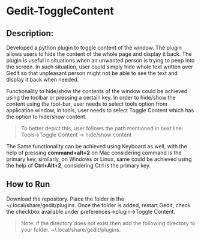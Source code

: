 # Gedit-ToggleContent

## Description: 
Developed a python plugin to toggle content of the window. The plugin allows users to hide the content of the whole page and display it back.
The plugin is useful in situations when an unwanted person is trying to peep into the screen. In such situation, user could simply hide whole text written over Gedit so that unpleasant person might not be able to see the text and display it back when needed.

Functionality to hide/show the contents of the window could be achieved using the toolbar or pressing a certain key.
In order to hide/show the content using the tool-bar, user needs to select tools option from application window, in tools, user needs to select Toggle Content which has the option to hide/show content.

>To better depict this, user follows the path mentioned in next line:
Tools->Toggle Content -> hide/show content

The Same functionality can be achieved using Keyboard as well, with the help of pressing **command+alt+2** on Mac considering command is the primary key, similarly, on Windows or Linux, same could be achieved using the help of **Ctrl+Alt+2**, considering Ctrl is the primary key.

## How to Run

Download the repository. 
Place the folder in the ~/.local/share/gedit/plugins.
Once the folder is added, restart Gedit, check the checkbox available under preferences->plugin->Toggle Content.
>Note: if the directory does not exist then add the following directory to your folder.
~/.local/share/gedit/plugins.
 
